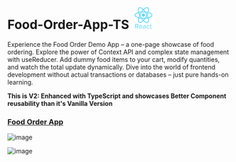 
# Food-Order-App-TS <a href="https://reactjs.org/" target="_blank" rel="noreferrer"> <img src="https://raw.githubusercontent.com/devicons/devicon/master/icons/react/react-original-wordmark.svg" alt="react" width="50" height="50"/> </a>
Experience the Food Order Demo App – a one-page showcase of food ordering. Explore the power of Context API and complex state management with useReducer. Add dummy food items to your cart, modify quantities, and watch the total update dynamically. Dive into the world of frontend development without actual transactions or databases – just pure hands-on learning. 

**This is V2: Enhanced with TypeScript and showcases Better Component reusability than it's Vanilla Version**
### [Food Order App]([http://I-Muhammad-Zain-I.github.io/Food-Order-App](https://i-muhammad-zain-i.github.io/Food-Order-App-TS/))


![image](https://github.com/I-Muhammad-Zain-I/Food-Order-App/assets/104026725/b5110059-957b-435c-8ff7-53a726a32ef9)


![image](https://github.com/I-Muhammad-Zain-I/Food-Order-App/assets/104026725/1672461d-7a41-497b-a6a4-0829e8aff627)



